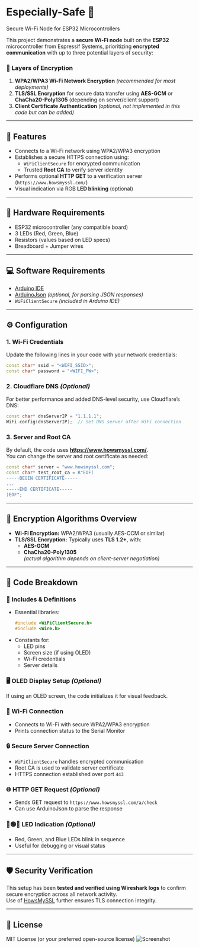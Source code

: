 # Especially-Safe 🔐  
Secure Wi-Fi Node for ESP32 Microcontrollers

This project demonstrates a **secure Wi-Fi node** built on the **ESP32** microcontroller from Espressif Systems, prioritizing **encrypted communication** with up to three potential layers of security:

### 🔐 Layers of Encryption
1. **WPA2/WPA3 Wi-Fi Network Encryption** *(recommended for most deployments)*  
2. **TLS/SSL Encryption** for secure data transfer using **AES-GCM** or **ChaCha20-Poly1305** (depending on server/client support)  
3. **Client Certificate Authentication** *(optional, not implemented in this code but can be added)*  

---

## 🚀 Features
- Connects to a Wi-Fi network using WPA2/WPA3 encryption  
- Establishes a secure HTTPS connection using:
  - `WiFiClientSecure` for encrypted communication  
  - Trusted **Root CA** to verify server identity  
- Performs optional **HTTP GET** to a verification server (`https://www.howsmyssl.com/`)  
- Visual indication via RGB **LED blinking** (optional)  

---

## 🧰 Hardware Requirements
- ESP32 microcontroller (any compatible board)  
- 3 LEDs (Red, Green, Blue)  
- Resistors (values based on LED specs)  
- Breadboard + Jumper wires  

---

## 💻 Software Requirements
- [Arduino IDE](https://www.arduino.cc/en/software)  
- [ArduinoJson](https://arduinojson.org/) *(optional, for parsing JSON responses)*  
- `WiFiClientSecure` *(included in Arduino IDE)*  

---

## ⚙️ Configuration

### 1. Wi-Fi Credentials
Update the following lines in your code with your network credentials:
```cpp
const char* ssid = "<WIFI_SSID>";
const char* password = "<WIFI_PW>";
```

### 2. Cloudflare DNS *(Optional)*
For better performance and added DNS-level security, use Cloudflare’s DNS:
```cpp
const char* dnsServerIP = "1.1.1.1";
WiFi.config(dnsServerIP);  // Set DNS server after WiFi connection
```

### 3. Server and Root CA
By default, the code uses **https://www.howsmyssl.com/**.  
You can change the server and root certificate as needed:
```cpp
const char* server = "www.howsmyssl.com";
const char* test_root_ca = R"EOF(
-----BEGIN CERTIFICATE-----
...
-----END CERTIFICATE-----
)EOF";
```

---

## 🔐 Encryption Algorithms Overview

- **Wi-Fi Encryption:** WPA2/WPA3 (usually AES-CCM or similar)  
- **TLS/SSL Encryption:** Typically uses **TLS 1.2+**, with:
  - **AES-GCM**
  - **ChaCha20-Poly1305**  
  *(actual algorithm depends on client-server negotiation)*  

---

## 📖 Code Breakdown

### 🔧 Includes & Definitions
- Essential libraries:
  ```cpp
  #include <WiFiClientSecure.h>
  #include <Wire.h>
  ```
- Constants for:
  - LED pins  
  - Screen size (if using OLED)  
  - Wi-Fi credentials  
  - Server details  

### 🖥️ OLED Display Setup *(Optional)*
If using an OLED screen, the code initializes it for visual feedback.

### 📶 Wi-Fi Connection
- Connects to Wi-Fi with secure WPA2/WPA3 encryption  
- Prints connection status to the Serial Monitor  

### 🔒 Secure Server Connection
- `WiFiClientSecure` handles encrypted communication  
- Root CA is used to validate server certificate  
- HTTPS connection established over port `443`  

### 🌐 HTTP GET Request *(Optional)*
- Sends GET request to `https://www.howsmyssl.com/a/check`  
- Can use ArduinoJson to parse the response  

### 🔴🟢🔵 LED Indication *(Optional)*
- Red, Green, and Blue LEDs blink in sequence  
- Useful for debugging or visual status  

---

## 🛡️ Security Verification
This setup has been **tested and verified using Wireshark logs** to confirm secure encryption across all network activity.  
Use of [HowsMySSL](https://www.howsmyssl.com/) further ensures TLS connection integrity.

---

## 📎 License
MIT License (or your preferred open-source license)
![Screenshot](https://raw.githubusercontent.com/<SarthakHackss>/<Especially-Safe>/Especially-Safe-imgs/Screenshot%202025-08-03%20011912.png)

